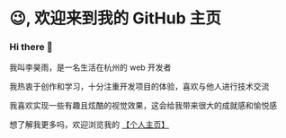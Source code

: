 # 😉, 欢迎来到我的 GitHub 主页

### Hi there 👋

我叫李昊雨，是一名生活在杭州的 web 开发者

我热衷于创作和学习，十分注重开发项目的体验，喜欢与他人进行技术交流

我喜欢实现一些有趣且炫酷的视觉效果，这会给我带来很大的成就感和愉悦感

想了解我更多吗，欢迎浏览我的 [【个人主页】](https://graycatli.github.io/personnalWebsite.github.io/#/)

